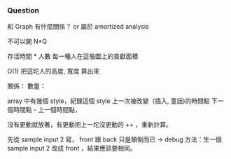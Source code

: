 ### Question
和 Graph 有什麼關係？ or 屬於 amortized analysis

不可以開 N*Q


存活時間 * 人數
每一種人在這張圖上的貢獻面積

O(1) 把這坨人的高度, 寬度 算出來 


關係：
數量：


array 中有幾個 style，紀錄這個 style 上一次被改變（插入, 童話)的時間點
下一個時間點 - 上一個時間點，

沒有更動就放著，有更動把上一坨沒更動的 ++ ，重新計算。


先從 sample input 2 寫， front 跟 back 只是顛倒而已
-> debug 方法：生一個 sample input 2  改成 front ，結果應該要相同。

